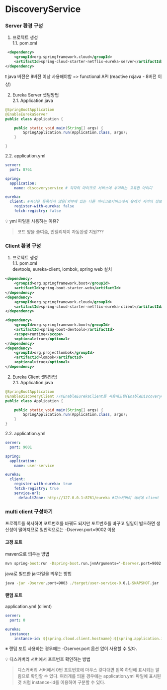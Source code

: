 # DiscoveryService

### Server 환경 구성
1. 프로젝트 생성  
1.1. pom.xml
```xml
 <dependency>
    <groupId>org.springframework.cloud</groupId>
    <artifactId>spring-cloud-starter-netflix-eureka-server</artifactId>
</dependency>
```

❗ java 버전은 8버전 이상 사용해야함 => functional API (reactive rxjava - 8버전 이상)

2. Eureka Server 셋팅방법  
2.1. Application.java
```java
@SpringBootApplication
@EnableEurekaServer
public class Application {

	public static void main(String[] args) {
		SpringApplication.run(Application.class, args);
	}

}
```
2.2. application.yml
```yml
server:
  port: 8761

spring:
  application:
    name: discoveryservice # 각각의 마이크로 서비스에 부여하는 고유한 아이디

eureka:
  client: #자신은 등록하지 않음(외부에 있는 다른 마이크로서비스에서 유레카 서버의 정보를 받을 필요가 없음)
    register-with-eureka: false
    fetch-registry: false
```
💡 yml 파일을 사용하는 이유?  
> 코드 양을 줄여줌, 인텔리제이 자동완성 지원???


### Client 환경 구성
1. 프로젝트 생성  
1.1. pom.xml  
devtools, eureka-client, lombok, spring web 설치
```xml
<dependency>
    <groupId>org.springframework.boot</groupId>
    <artifactId>spring-boot-starter-web</artifactId>
</dependency>
<dependency>
    <groupId>org.springframework.cloud</groupId>
    <artifactId>spring-cloud-starter-netflix-eureka-client</artifactId>
</dependency>

<dependency>
    <groupId>org.springframework.boot</groupId>
    <artifactId>spring-boot-devtools</artifactId>
    <scope>runtime</scope>
    <optional>true</optional>
</dependency>
<dependency>
    <groupId>org.projectlombok</groupId>
    <artifactId>lombok</artifactId>
    <optional>true</optional>
</dependency>
```

2. Eureka Client 셋팅방법  
2.1. Application.java
```java
@SpringBootApplication
@EnableDiscoveryClient //@EnableEurekaClient를 사용해도됨(EnableDiscoveryClient의 구현체)
public class Application {

	public static void main(String[] args) {
		SpringApplication.run(Application.class, args);
	}
}
```

2.2. application.yml
```yml
server:
  port: 9001

spring:
  application:
    name: user-service

eureka:
  client:
    register-with-eureka: true
    fetch-registry: true
    service-url:
      defaultZone: http://127.0.0.1:8761/eureka #디스커버리 서버에 client 등록
```

### multi client 구성하기
프로젝트를 복사하여 포트번호를 바꿔도 되지만 포트번호를 바꾸고 일일이 빌드하면 생산성이 떨어지므로 일반적으로는 -Dserver.port=9002 이용
#### 고정 포트
maven으로 띄우는 방법
```cmd
mvn spring-boot:run -Dspring-boot.run.jvmArguments='-Dserver.port=9002'
```

java로 빌드한 jar파일을 띄우는 방법
```cmd
java -jar -Dserver.port=9003 ./target/user-service-0.0.1-SNAPSHOT.jar
```

#### 랜덤 포트
application.yml (client)
```yml
server:
  port: 0

eureka:
  instance:
    instance-id: ${spring.cloud.client.hostname}:${spring.application.instance_id:${random.value}}
```

※ 랜덤 포트 사용하는 경우에는 -Dserver.port 옵션 없이 사용할 수 있다.

💡 디스커버리 서버에서 포트번호 확인하는 방법
> 디스커버리 서버에서 0번 포트번호에 마우스 갖다대면 왼쪽 하단에 표시되는 알림으로 확인할 수 있다. 여러개를 띄울 경우에는 application.yml 파일에 표시된것 처럼 instance-id를 이용하여 구분할 수 있다.